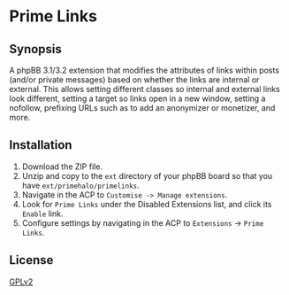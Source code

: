 # Prime Links

## Synopsis

A phpBB 3.1/3.2 extension that modifies the attributes of links within posts (and/or private messages) based on whether the links are internal or external. This allows setting different classes so internal and external links look different, setting a target so links open in a new window, setting a nofollow, prefixing URLs such as to add an anonymizer or monetizer, and more.

## Installation

1. Download the ZIP file.
2. Unzip and copy to the `ext` directory of your phpBB board so that you have `ext/primehalo/primelinks`.
3. Navigate in the ACP to `Customise -> Manage extensions`.
4. Look for `Prime Links` under the Disabled Extensions list, and click its `Enable` link.
5. Configure settings by navigating in the ACP to `Extensions` -> `Prime Links`.

## License

[GPLv2](license.txt)
